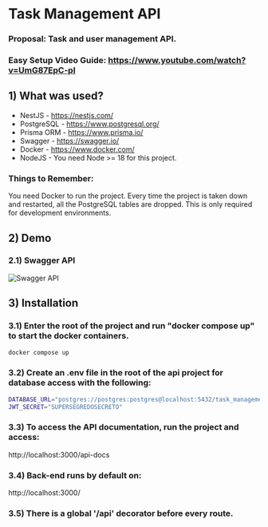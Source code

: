 # Task Management API

### Proposal: Task and user management API.

### Easy Setup Video Guide: https://www.youtube.com/watch?v=UmG87EpC-pI

## 1) What was used?

- NestJS - https://nestjs.com/
- PostgreSQL - https://www.postgresql.org/
- Prisma ORM - https://www.prisma.io/
- Swagger - https://swagger.io/
- Docker - https://www.docker.com/
- NodeJS - You need Node >= 18 for this project.

### Things to Remember:

You need Docker to run the project.
Every time the project is taken down and restarted, all the PostgreSQL tables are dropped. This is only required for development environments.

## 2) Demo

### 2.1) Swagger API

![Swagger API](https://i.imgur.com/PCYUTG4.png)

## 3) Installation

### 3.1) Enter the root of the project and run "docker compose up" to start the docker containers.

```sh
docker compose up
```

### 3.2) Create an .env file in the root of the api project for database access with the following:

```sh
DATABASE_URL="postgres://postgres:postgres@localhost:5432/task_management?schema=public"
JWT_SECRET="SUPERSEGREDOSECRETO"
```

### 3.3) To access the API documentation, run the project and access:
http://localhost:3000/api-docs

### 3.4) Back-end runs by default on:
http://localhost:3000/

### 3.5) There is a global '/api' decorator before every route.
